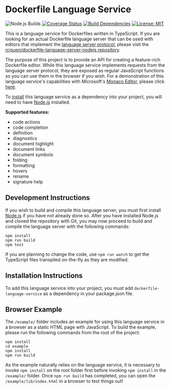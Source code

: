 # Dockerfile Language Service

![Node.js Builds](https://github.com/rcjsuen/dockerfile-language-service/workflows/Node.js%20Builds/badge.svg) [![Coverage Status](https://coveralls.io/repos/github/rcjsuen/dockerfile-language-service/badge.svg?branch=master)](https://coveralls.io/github/rcjsuen/dockerfile-language-service?branch=master) [![Build Dependencies](https://david-dm.org/rcjsuen/dockerfile-language-service.svg)](https://david-dm.org/rcjsuen/dockerfile-language-service) [![License: MIT](https://img.shields.io/badge/License-MIT-yellow.svg)](https://opensource.org/licenses/MIT)

This is a language service for Dockerfiles written in TypeScript.
If you are looking for an actual Dockerfile language server that can be used with editors that implement the [language server protocol](http://microsoft.github.com/language-server-protocol), please visit the [rcjsuen/dockerfile-language-server-nodejs repository](https://github.com/rcjsuen/dockerfile-language-server-nodejs).

The purpose of this project is to provide an API for creating a feature-rich Dockerfile editor.
While this language service implements requests from the language server protocol, they are exposed as regular JavaScript functions so you can use them in the browser if you wish.
For a demonstration of this language service's capabilities with Microsoft's [Monaco Editor](https://microsoft.github.io/monaco-editor/), please click [here](https://rcjsuen.github.io/dockerfile-language-service/).

To [install](#installation-instructions) this language service as a dependency into your project, you will need to have [Node.js](https://nodejs.org/en/download/) installed.

**Supported features:**
- code actions
- code completion
- definition
- diagnostics
- document highlight
- document links
- document symbols
- folding
- formatting
- hovers
- rename
- signature help

## Development Instructions

If you wish to build and compile this language server, you must first install [Node.js](https://nodejs.org/en/download/) if you have not already done so.
After you have installed Node.js and cloned the repository with Git, you may now proceed to build and compile the language server with the following commands:

```
npm install
npm run build
npm test
```

If you are planning to change the code, use `npm run watch` to get the TypeScript files transpiled on-the-fly as they are modified.

## Installation Instructions

To add this language service into your project, you must add `dockerfile-language-service` as a dependency in your package.json file.

## Browser Example

The `/example/` folder includes an example for using this language service in a browser as a static HTML page with JavaScript.
To build the example, please run the following commands from the root of the project:

```
npm install
cd example
npm install
npm run build
```

As the example naturally relies on the language service, it is necessary to invoke `npm install` on the root folder first before invoking `npm install` in the `/example/` folder.
Once `npm run build` has completed, you can open the `/example/lib/index.html` in a browser to test things out!
